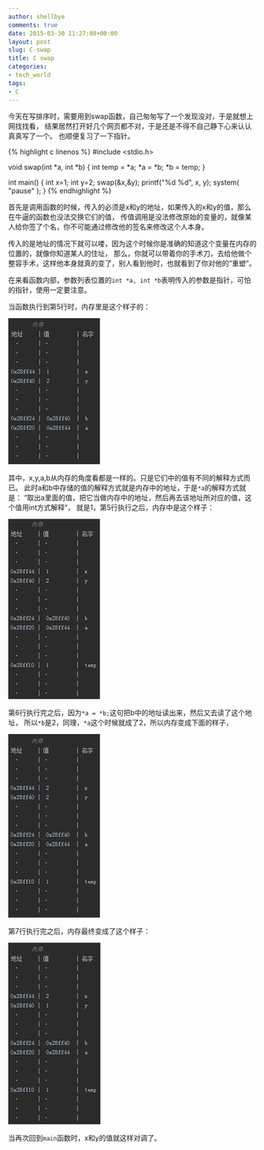 ```yaml
---
author: shellbye
comments: true
date: 2015-03-30 11:27:08+00:00
layout: post
slug: C-swap
title: C swap
categories:
- tech_world
tags:
- C
---
```


今天在写排序时，需要用到swap函数，自己匆匆写了一个发现没对，于是就想上网找找看，
结果居然打开好几个网页都不对，于是还是不得不自己静下心来认认真真写了一个。
也顺便复习了一下指针。

{% highlight c linenos %}
#include <stdio.h>

void swap(int *a, int *b)
{
     int temp = *a;
     *a = *b;
     *b = temp;
}

int main()
{
    int x=1;
    int y=2;
    swap(&x,&y);
    printf("%d %d", x, y);
    system( "pause" );
}
{% endhighlight %}

首先是调用函数的时候，传入的必须是x和y的地址，如果传入的x和y的值，那么在牛逼的函数也没法交换它们的值，
传值调用是没法修改原始的变量的，就像某人给你签了个名，你不可能通过修改他的签名来修改这个人本身。

传入的是地址的情况下就可以喽，因为这个时候你是准确的知道这个变量在内存的位置的，就像你知道某人的住址，
那么，你就可以带着你的手术刀，去给他做个整容手术，这样他本身就真的变了，别人看到他时，也就看到了你对他的“重塑”。

在来看函数内部，参数列表位置的```int *a, int *b```表明传入的参数是指针，可怕的指针，使用一定要注意。

当函数执行到第5行时，内存里是这个样子的：

![step_1](/assets/step_1.jpg)

其中，x,y,a,b从内存的角度看都是一样的。只是它们中的值有不同的解释方式而已。
此时a和b中存储的值的解释方式就是内存中的地址，于是```*a```的解释方式就是：
“取出a里面的值，把它当做内存中的地址，然后再去该地址所对应的值，这个值用int方式解释”，
就是1，第5行执行之后，内存中是这个样子：

![step_2](/assets/step_2.jpg)

第6行执行完之后，因为```*a = *b;```这句把b中的地址读出来，然后又去读了这个地址，
所以```*b```是2，同理，```*a```这个时候就成了2，所以内存变成下面的样子，

![step_3](/assets/step_3.jpg)
 
第7行执行完之后，内存最终变成了这个样子：

![step_4](/assets/step_4.jpg)
 
当再次回到```main```函数时，x和y的值就这样对调了。
